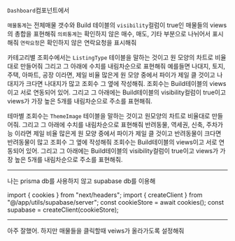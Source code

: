 `Dashboard`컴포넌트에서 

`매물통계`는 전체매물 갯수와 Build 테이블의 `visibility`컬럼이 true인  매물들의 views의 총합을 표현해줘
`의뢰통계`는 확인하지 않은 매수, 매도, 기타 부분으로 나뉘어서 표시해줘
`연락요청`은 확인하지 않은 연락요청을 표시해줘


카테고리별 조회수에서는 `ListingType` 테이블을 말하는 것이고 원 모양의 차트로 비율대로 만들어줘
그리고 그 아래에 수치를 내림차순으로 표현해줘
예를들면 나대지, 토지, 주택, 아파트, 공장 이라면, 제일 비율 많은게 원 모양 중에서 파이가 제일 클 것이고 나대지가 크다면 나대지가 많고 조회수 그 옆에 작성해줘.
조회수는 Build테이블의 views이고 서로 연동되어 있어.
그리고 그 아래에는 Build테이블의 visibility컬럼이 true이고 views가 가장 높은 5개를 내림차순으로 주소를 표현해줘.

테마별 조회수는 `ThemeImage` 테이블을 말하는 것이고 원모양의 차트로 비율대로 만들어줘.
그리고 그 아래에 수치를 내림차순으로 표현해줘
반려동물, 역세권, 신축, 주차가능 이라면 제일 비율 많은게 원 모양 중에서 파이가 제일 클 것이고 반려동물이 크다면 반려동물이 많고 조회수 그 옆에 작성해줘
조회수는 Build테이블의 views이고 서로 연동되어 있어.
그리고 그 아래에는 Build테이블의 visibility컬럼이 true이고 views가 가장 높은 5개를 내림차순으로 주소를 표현해줘.

--------
나는 prisma db를 사용하지 않고 supabase db를 이용해

import { cookies } from "next/headers";
import { createClient } from "@/app/utils/supabase/server";
    const cookieStore = await cookies();
    const supabase = createClient(cookieStore);

-----------
아주 잘했어.
하지만 매물들을 클릭할때 veiws가 올라가도록 설정해줘
  